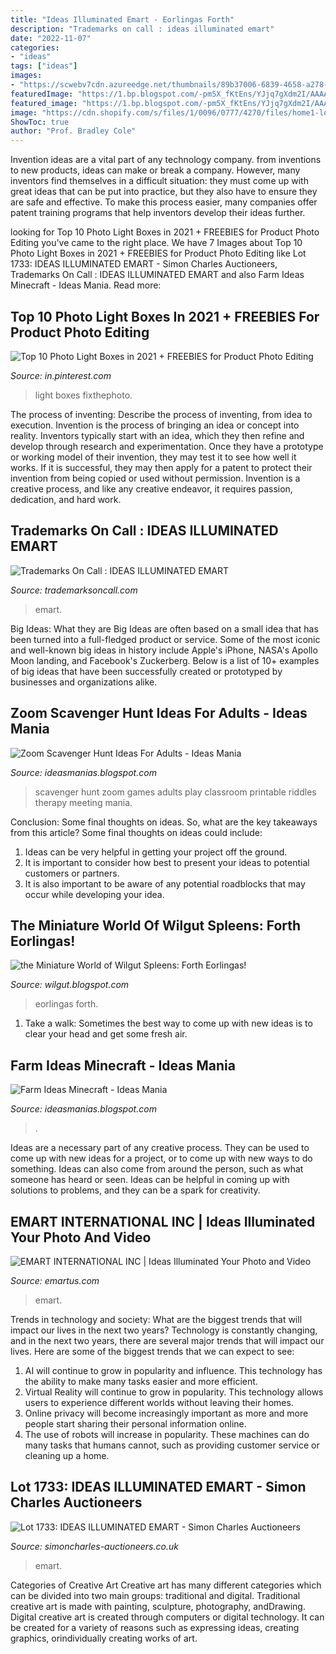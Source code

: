 ```yaml
---
title: "Ideas Illuminated Emart - Eorlingas Forth"
description: "Trademarks on call : ideas illuminated emart"
date: "2022-11-07"
categories:
- "ideas"
tags: ["ideas"]
images:
- "https://scwebv7cdn.azureedge.net/thumbnails/89b37006-6839-4658-a278-ff93f727cfd8-720"
featuredImage: "https://1.bp.blogspot.com/-pm5X_fKtEns/YJjq7gXdm2I/AAAAAAAAfYI/S2CyhbuaZRM1_j_UHzYq2OxRvejzte91QCLcBGAsYHQ/s2048/topropics%2B%25286%2529.jpg"
featured_image: "https://1.bp.blogspot.com/-pm5X_fKtEns/YJjq7gXdm2I/AAAAAAAAfYI/S2CyhbuaZRM1_j_UHzYq2OxRvejzte91QCLcBGAsYHQ/s2048/topropics%2B%25286%2529.jpg"
image: "https://cdn.shopify.com/s/files/1/0096/0777/4270/files/home1-logo_d8d13591-13c6-499e-a1a7-77b26d980bb2.png?height=628&amp;pad_color=ffffff&amp;v=1558496172&amp;width=1200"
ShowToc: true
author: "Prof. Bradley Cole"
---
```



Invention ideas are a vital part of any technology company. from inventions to new products, ideas can make or break a company. However, many inventors find themselves in a difficult situation: they must come up with great ideas that can be put into practice, but they also have to ensure they are safe and effective. To make this process easier, many companies offer patent training programs that help inventors develop their ideas further.

	

		
looking for Top 10 Photo Light Boxes in 2021 + FREEBIES for Product Photo Editing you've came to the right place. We have 7 Images about Top 10 Photo Light Boxes in 2021 + FREEBIES for Product Photo Editing like Lot 1733: IDEAS ILLUMINATED EMART - Simon Charles Auctioneers, Trademarks On Call : IDEAS ILLUMINATED EMART and also Farm Ideas Minecraft - Ideas Mania. Read more:
		
    
## Top 10 Photo Light Boxes In 2021 + FREEBIES For Product Photo Editing

<img loading=lazy src="https://i.pinimg.com/originals/5b/97/dc/5b97dc6a5b984e8cdab012ec34ae9cb6.png" onerror="this.onerror=null;this.src='https://tse3.mm.bing.net/th?id=OIP.mgKQmHkjFMfdOOUtU2ch9QHaDt&amp;pid=15.1';" alt="Top 10 Photo Light Boxes in 2021 + FREEBIES for Product Photo Editing">

_Source: in.pinterest.com_

>light boxes fixthephoto. 

	

The process of inventing: Describe the process of inventing, from idea to execution.
Invention is the process of bringing an idea or concept into reality. Inventors typically start with an idea, which they then refine and develop through research and experimentation. Once they have a prototype or working model of their invention, they may test it to see how well it works. If it is successful, they may then apply for a patent to protect their invention from being copied or used without permission. Invention is a creative process, and like any creative endeavor, it requires passion, dedication, and hard work.

    
## Trademarks On Call : IDEAS ILLUMINATED EMART

<img loading=lazy src="https://trademarksoncall.com/mark_logos/884/88463337.png" onerror="this.onerror=null;this.src='https://tse4.mm.bing.net/th?id=OIP.GBd-zvnNWkc_2xzHTlhHzAAAAA&amp;pid=15.1';" alt="Trademarks On Call : IDEAS ILLUMINATED EMART">

_Source: trademarksoncall.com_

>emart. 

	

Big Ideas: What they are
Big Ideas are often based on a small idea that has been turned into a full-fledged product or service. Some of the most iconic and well-known big ideas in history include Apple's iPhone, NASA's Apollo Moon landing, and Facebook's Zuckerberg. 
Below is a list of 10+ examples of big ideas that have been successfully created or prototyped by businesses and organizations alike.

    
## Zoom Scavenger Hunt Ideas For Adults - Ideas Mania

<img loading=lazy src="https://i.pinimg.com/originals/a3/41/1f/a3411f5dc20a972d3330571a14a1b6fd.jpg" onerror="this.onerror=null;this.src='https://tse1.mm.bing.net/th?id=OIP.c7DtLJ5vHrcCHs7-NsT87wHaO0&amp;pid=15.1';" alt="Zoom Scavenger Hunt Ideas For Adults - Ideas Mania">

_Source: ideasmanias.blogspot.com_

>scavenger hunt zoom games adults play classroom printable riddles therapy meeting mania. 

	

Conclusion: Some final thoughts on ideas.
So, what are the key takeaways from this article?
Some final thoughts on ideas could include:
1. Ideas can be very helpful in getting your project off the ground.
2. It is important to consider how best to present your ideas to potential customers or partners.
3. It is also important to be aware of any potential roadblocks that may occur while developing your idea.

    
## The Miniature World Of Wilgut Spleens: Forth Eorlingas!

<img loading=lazy src="https://1.bp.blogspot.com/-pm5X_fKtEns/YJjq7gXdm2I/AAAAAAAAfYI/S2CyhbuaZRM1_j_UHzYq2OxRvejzte91QCLcBGAsYHQ/s2048/topropics%2B%25286%2529.jpg" onerror="this.onerror=null;this.src='https://tse1.mm.bing.net/th?id=OIP.Ibsoje71KtNo1T7KcjrdIgHaFj&amp;pid=15.1';" alt="the Miniature World of Wilgut Spleens: Forth Eorlingas!">

_Source: wilgut.blogspot.com_

>eorlingas forth. 

	

1. Take a walk: Sometimes the best way to come up with new ideas is to clear your head and get some fresh air.

    
## Farm Ideas Minecraft - Ideas Mania

<img loading=lazy src="https://i.pinimg.com/originals/4d/ea/3d/4dea3d7614c58244c96906573f88fa4d.jpg" onerror="this.onerror=null;this.src='https://tse4.mm.bing.net/th?id=OIP.uCQliYu0O_nm7qoGCNGZLAHaFj&amp;pid=15.1';" alt="Farm Ideas Minecraft - Ideas Mania">

_Source: ideasmanias.blogspot.com_

>. 

	

Ideas are a necessary part of any creative process. They can be used to come up with new ideas for a project, or to come up with new ways to do something. Ideas can also come from around the person, such as what someone has heard or seen. Ideas can be helpful in coming up with solutions to problems, and they can be a spark for creativity.

    
## EMART INTERNATIONAL INC | Ideas Illuminated Your Photo And Video

<img loading=lazy src="https://cdn.shopify.com/s/files/1/0096/0777/4270/files/home1-logo_d8d13591-13c6-499e-a1a7-77b26d980bb2.png?height=628&amp;pad_color=ffffff&amp;v=1558496172&amp;width=1200" onerror="this.onerror=null;this.src='https://tse3.mm.bing.net/th?id=OIP.mResifkmlxshP-toz4PKMQHaD4&amp;pid=15.1';" alt="EMART INTERNATIONAL INC | Ideas Illuminated Your Photo and Video">

_Source: emartus.com_

>emart. 

	

Trends in technology and society: What are the biggest trends that will impact our lives in the next two years?
Technology is constantly changing, and in the next two years, there are several major trends that will impact our lives. Here are some of the biggest trends that we can expect to see: 
1) AI will continue to grow in popularity and influence. This technology has the ability to make many tasks easier and more efficient. 
2) Virtual Reality will continue to grow in popularity. This technology allows users to experience different worlds without leaving their homes. 
3) Online privacy will become increasingly important as more and more people start sharing their personal information online. 
4) The use of robots will increase in popularity. These machines can do many tasks that humans cannot, such as providing customer service or cleaning up a home.

    
## Lot 1733: IDEAS ILLUMINATED EMART - Simon Charles Auctioneers

<img loading=lazy src="https://scwebv7cdn.azureedge.net/thumbnails/89b37006-6839-4658-a278-ff93f727cfd8-720" onerror="this.onerror=null;this.src='https://tse2.mm.bing.net/th?id=OIP.Ag6yZugyTj5u-CfuMgrsuAHaFj&amp;pid=15.1';" alt="Lot 1733: IDEAS ILLUMINATED EMART - Simon Charles Auctioneers">

_Source: simoncharles-auctioneers.co.uk_

>emart. 

	

Categories of Creative Art
Creative art has many different categories which can be divided into two main groups: traditional and digital. Traditional creative art is made with painting, sculpture, photography, andDrawing. Digital creative art is created through computers or digital technology. It can be created for a variety of reasons such as expressing ideas, creating graphics, orindividually creating works of art.

